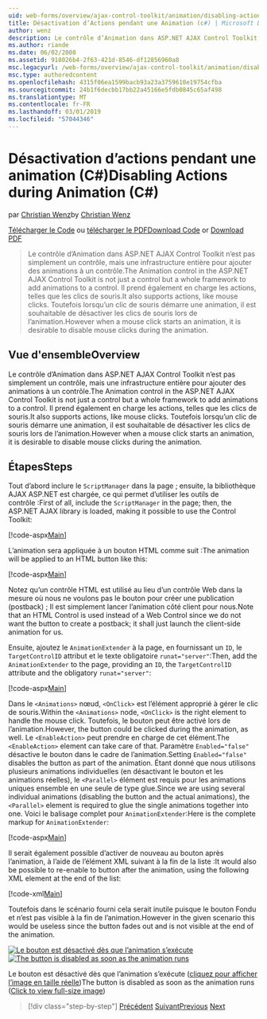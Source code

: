 ```yaml
---
uid: web-forms/overview/ajax-control-toolkit/animation/disabling-actions-during-animation-cs
title: Désactivation d’Actions pendant une Animation (c#) | Microsoft Docs
author: wenz
description: Le contrôle d’Animation dans ASP.NET AJAX Control Toolkit n’est pas simplement un contrôle, mais une infrastructure entière pour ajouter des animations à un contrôle. Il prend également en charge d’action...
ms.author: riande
ms.date: 06/02/2008
ms.assetid: 918026b4-2f63-421d-8546-df12856960a8
msc.legacyurl: /web-forms/overview/ajax-control-toolkit/animation/disabling-actions-during-animation-cs
msc.type: authoredcontent
ms.openlocfilehash: 4315f06ea1599bacb93a23a3759610e19754cfba
ms.sourcegitcommit: 24b1f6decbb17bb22a45166e5fdb0845c65af498
ms.translationtype: MT
ms.contentlocale: fr-FR
ms.lasthandoff: 03/01/2019
ms.locfileid: "57044346"
---
```

<a name="disabling-actions-during-animation-c"></a><span data-ttu-id="eb952-104">Désactivation d’actions pendant une animation (C#)</span><span class="sxs-lookup"><span data-stu-id="eb952-104">Disabling Actions during Animation (C#)</span></span>
====================
<span data-ttu-id="eb952-105">par [Christian Wenz](https://github.com/wenz)</span><span class="sxs-lookup"><span data-stu-id="eb952-105">by [Christian Wenz](https://github.com/wenz)</span></span>

<span data-ttu-id="eb952-106">[Télécharger le Code](http://download.microsoft.com/download/f/9/a/f9a26acd-8df4-4484-8a18-199e4598f411/Animation7.cs.zip) ou [télécharger le PDF](http://download.microsoft.com/download/6/7/1/6718d452-ff89-4d3f-a90e-c74ec2d636a3/animation7CS.pdf)</span><span class="sxs-lookup"><span data-stu-id="eb952-106">[Download Code](http://download.microsoft.com/download/f/9/a/f9a26acd-8df4-4484-8a18-199e4598f411/Animation7.cs.zip) or [Download PDF](http://download.microsoft.com/download/6/7/1/6718d452-ff89-4d3f-a90e-c74ec2d636a3/animation7CS.pdf)</span></span>

> <span data-ttu-id="eb952-107">Le contrôle d’Animation dans ASP.NET AJAX Control Toolkit n’est pas simplement un contrôle, mais une infrastructure entière pour ajouter des animations à un contrôle.</span><span class="sxs-lookup"><span data-stu-id="eb952-107">The Animation control in the ASP.NET AJAX Control Toolkit is not just a control but a whole framework to add animations to a control.</span></span> <span data-ttu-id="eb952-108">Il prend également en charge les actions, telles que les clics de souris.</span><span class="sxs-lookup"><span data-stu-id="eb952-108">It also supports actions, like mouse clicks.</span></span> <span data-ttu-id="eb952-109">Toutefois lorsqu’un clic de souris démarre une animation, il est souhaitable de désactiver les clics de souris lors de l’animation.</span><span class="sxs-lookup"><span data-stu-id="eb952-109">However when a mouse click starts an animation, it is desirable to disable mouse clicks during the animation.</span></span>


## <a name="overview"></a><span data-ttu-id="eb952-110">Vue d'ensemble</span><span class="sxs-lookup"><span data-stu-id="eb952-110">Overview</span></span>

<span data-ttu-id="eb952-111">Le contrôle d’Animation dans ASP.NET AJAX Control Toolkit n’est pas simplement un contrôle, mais une infrastructure entière pour ajouter des animations à un contrôle.</span><span class="sxs-lookup"><span data-stu-id="eb952-111">The Animation control in the ASP.NET AJAX Control Toolkit is not just a control but a whole framework to add animations to a control.</span></span> <span data-ttu-id="eb952-112">Il prend également en charge les actions, telles que les clics de souris.</span><span class="sxs-lookup"><span data-stu-id="eb952-112">It also supports actions, like mouse clicks.</span></span> <span data-ttu-id="eb952-113">Toutefois lorsqu’un clic de souris démarre une animation, il est souhaitable de désactiver les clics de souris lors de l’animation.</span><span class="sxs-lookup"><span data-stu-id="eb952-113">However when a mouse click starts an animation, it is desirable to disable mouse clicks during the animation.</span></span>

## <a name="steps"></a><span data-ttu-id="eb952-114">Étapes</span><span class="sxs-lookup"><span data-stu-id="eb952-114">Steps</span></span>

<span data-ttu-id="eb952-115">Tout d’abord inclure le `ScriptManager` dans la page ; ensuite, la bibliothèque AJAX ASP.NET est chargée, ce qui permet d’utiliser les outils de contrôle :</span><span class="sxs-lookup"><span data-stu-id="eb952-115">First of all, include the `ScriptManager` in the page; then, the ASP.NET AJAX library is loaded, making it possible to use the Control Toolkit:</span></span>

[!code-aspx[Main](disabling-actions-during-animation-cs/samples/sample1.aspx)]

<span data-ttu-id="eb952-116">L’animation sera appliquée à un bouton HTML comme suit :</span><span class="sxs-lookup"><span data-stu-id="eb952-116">The animation will be applied to an HTML button like this:</span></span>

[!code-aspx[Main](disabling-actions-during-animation-cs/samples/sample2.aspx)]

<span data-ttu-id="eb952-117">Notez qu’un contrôle HTML est utilisé au lieu d’un contrôle Web dans la mesure où nous ne voulons pas le bouton pour créer une publication (postback) ; Il est simplement lancer l’animation côté client pour nous.</span><span class="sxs-lookup"><span data-stu-id="eb952-117">Note that an HTML Control is used instead of a Web Control since we do not want the button to create a postback; it shall just launch the client-side animation for us.</span></span>

<span data-ttu-id="eb952-118">Ensuite, ajoutez le `AnimationExtender` à la page, en fournissant un `ID`, le `TargetControlID` attribut et le texte obligatoire `runat="server"`:</span><span class="sxs-lookup"><span data-stu-id="eb952-118">Then, add the `AnimationExtender` to the page, providing an `ID`, the `TargetControlID` attribute and the obligatory `runat="server"`:</span></span>

[!code-aspx[Main](disabling-actions-during-animation-cs/samples/sample3.aspx)]

<span data-ttu-id="eb952-119">Dans le `<Animations>` nœud, `<OnClick>` est l’élément approprié à gérer le clic de souris.</span><span class="sxs-lookup"><span data-stu-id="eb952-119">Within the `<Animations>` node, `<OnClick>` is the right element to handle the mouse click.</span></span> <span data-ttu-id="eb952-120">Toutefois, le bouton peut être activé lors de l’animation.</span><span class="sxs-lookup"><span data-stu-id="eb952-120">However, the button could be clicked during the animation, as well.</span></span> <span data-ttu-id="eb952-121">Le `<EnableAction>` peut prendre en charge de cet élément.</span><span class="sxs-lookup"><span data-stu-id="eb952-121">The `<EnableAction>` element can take care of that.</span></span> <span data-ttu-id="eb952-122">Paramètre `Enabled="false"` désactive le bouton dans le cadre de l’animation.</span><span class="sxs-lookup"><span data-stu-id="eb952-122">Setting `Enabled="false"` disables the button as part of the animation.</span></span> <span data-ttu-id="eb952-123">Étant donné que nous utilisons plusieurs animations individuelles (en désactivant le bouton et les animations réelles), le `<Parallel>` élément est requis pour les animations uniques ensemble en une seule de type glue.</span><span class="sxs-lookup"><span data-stu-id="eb952-123">Since we are using several individual animations (disabling the button and the actual animations), the `<Parallel>` element is required to glue the single animations together into one.</span></span> <span data-ttu-id="eb952-124">Voici le balisage complet pour `AnimationExtender`:</span><span class="sxs-lookup"><span data-stu-id="eb952-124">Here is the complete markup for `AnimationExtender`:</span></span>

[!code-aspx[Main](disabling-actions-during-animation-cs/samples/sample4.aspx)]

<span data-ttu-id="eb952-125">Il serait également possible d’activer de nouveau au bouton après l’animation, à l’aide de l’élément XML suivant à la fin de la liste :</span><span class="sxs-lookup"><span data-stu-id="eb952-125">It would also be possible to re-enable to button after the animation, using the following XML element at the end of the list:</span></span>

[!code-xml[Main](disabling-actions-during-animation-cs/samples/sample5.xml)]

<span data-ttu-id="eb952-126">Toutefois dans le scénario fourni cela serait inutile puisque le bouton Fondu et n’est pas visible à la fin de l’animation.</span><span class="sxs-lookup"><span data-stu-id="eb952-126">However in the given scenario this would be useless since the button fades out and is not visible at the end of the animation.</span></span>


<span data-ttu-id="eb952-127">[![Le bouton est désactivé dès que l’animation s’exécute](disabling-actions-during-animation-cs/_static/image2.png)](disabling-actions-during-animation-cs/_static/image1.png)</span><span class="sxs-lookup"><span data-stu-id="eb952-127">[![The button is disabled as soon as the animation runs](disabling-actions-during-animation-cs/_static/image2.png)](disabling-actions-during-animation-cs/_static/image1.png)</span></span>

<span data-ttu-id="eb952-128">Le bouton est désactivé dès que l’animation s’exécute ([cliquez pour afficher l’image en taille réelle](disabling-actions-during-animation-cs/_static/image3.png))</span><span class="sxs-lookup"><span data-stu-id="eb952-128">The button is disabled as soon as the animation runs ([Click to view full-size image](disabling-actions-during-animation-cs/_static/image3.png))</span></span>

> [!div class="step-by-step"]
> <span data-ttu-id="eb952-129">[Précédent](animating-in-response-to-user-interaction-cs.md)
> [Suivant](triggering-an-animation-in-another-control-cs.md)</span><span class="sxs-lookup"><span data-stu-id="eb952-129">[Previous](animating-in-response-to-user-interaction-cs.md)
[Next](triggering-an-animation-in-another-control-cs.md)</span></span>
